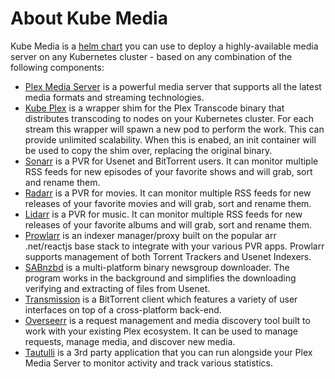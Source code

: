 # About Kube Media

Kube Media is a [helm chart] you can use to deploy a highly-available media server on any Kubernetes cluster - based on
any combination of the following components:

- [Plex Media Server] is a powerful media server that supports all the latest media formats and streaming technologies.
- [Kube Plex] is a wrapper shim for the Plex Transcode binary that distributes transcoding to nodes on your Kubernetes
  cluster. For each stream this wrapper will spawn a new pod to perform the work. This can provide unlimited
  scalability. When this is enabed, an init container will be used to copy the shim over, replacing the original binary.
- [Sonarr] is a PVR for Usenet and BitTorrent users. It can monitor multiple RSS feeds for new episodes of your favorite
  shows and will grab, sort and rename them.
- [Radarr] is a PVR for movies. It can monitor multiple RSS feeds for new releases of your favorite movies and will
  grab,
  sort and rename them.
- [Lidarr] is a PVR for music. It can monitor multiple RSS feeds for new releases of your favorite albums and will grab,
  sort and rename them.
- [Prowlarr] is an indexer manager/proxy built on the popular arr .net/reactjs base stack to integrate with your various
  PVR apps. Prowlarr supports management of both Torrent Trackers and Usenet Indexers.
- [SABnzbd] is a multi-platform binary newsgroup downloader. The program works in the background and simplifies the
  downloading verifying and extracting of files from Usenet.
- [Transmission] is a BitTorrent client which features a variety of user interfaces on top of a cross-platform back-end.
- [Overseerr] is a request management and media discovery tool built to work with your existing Plex ecosystem. It can
  be used to manage requests, manage media, and discover new media.
- [Tautulli] is a 3rd party application that you can run alongside your Plex Media Server to monitor activity and track
  various statistics.

[helm chart]: https://helm.sh/docs/intro/

[Kube Plex]: https://github.com/ressu/kube-plex

[Plex Media Server]: https://plex.tv/

[Sonarr]: https://sonarr.tv/

[Radarr]: https://radarr.video/

[Lidarr]: https://lidarr.audio/

[Prowlarr]: https://prowlarr.com/

[SABnzbd]: https://sabnzbd.org/

[Transmission]: https://transmissionbt.com/

[Overseerr]: https://overseerr.dev/

[Tautulli]: https://tautulli.com/
